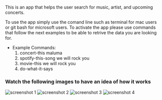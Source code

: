 This is an app that helps the user search for music, artist, and upcoming concerts.

To use the app simply use the comand line such as terminal for mac users or git bash for microsoft users. To activate the app please use commands that follow the next examples to be able to retrive the data you are looking for.
* Example Commands:
    1. concert-this maluma
    2. spotify-this-song we will rock you
    3. movie-this we will rock you
    4. do-what-it-says

### Watch the following images to have an idea of how it works

![screenshot 1](images/concert-this.png)
![screenshot 2](images/do-what-it-says.png)
![screenshot 3](images/spotify-this-song.png)
![screenshot 4](images/movie-this.png)
